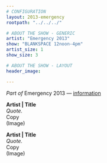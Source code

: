```yaml
---
# CONFIGURATION
layout: 2013-emergency
rootpath: "../../../"

# ABOUT THE SHOW - GENERIC
artist: "Emergency 2013"
show: "BLANKSPACE 12noon-4pm"
artist_size: 1
show_size: 3

# ABOUT THE SHOW - LAYOUT
header_image:

---
```

*Part of* Emergency 2013 — [information](/current/2013-emergency/index.html)        
          
**Artist | Title**    
*Quote.*        
Copy        
(Image)        
        
**Artist | Title**    
*Quote.*        
Copy        
(Image)        
